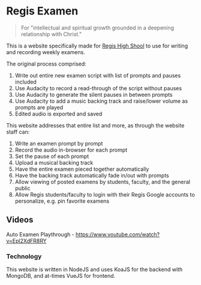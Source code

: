 # Regis Examen

> For "intellectual and spiritual growth grounded in a deepening relationship with Christ."

This is a website specifically made for [Regis High Shool](https://www.regis.org/) to use for writing and recording weekly examens.

The original process comprised:

1.  Write out entire new examen script with list of prompts and pauses included
2.  Use Audacity to record a read-through of the script without pauses
3.  Use Audacity to generate the silent pauses in between prompts
4.  Use Audacity to add a music backing track and raise/lower volume as prompts are played
5.  Edited audio is exported and saved

This website addresses that entire list and more, as through the website staff can:

1.  Write an examen prompt by prompt
2.  Record the audio in-browser for each prompt
3.  Set the pause of each prompt
4.  Upload a musical backing track
5.  Have the entire examen pieced together automatically
6.  Have the backing track automatically fade in/out with prompts
7.  Allow viewing of posted examens by students, faculty, and the general public
8.  Allow Regis students/faculty to login with their Regis Google accounts to personalize, e.g. pin favorite examens

## Videos

Auto Examen Playthrough - https://www.youtube.com/watch?v=Epl2XdFR8RY

### Technology

This website is written in NodeJS and uses KoaJS for the backend with MongoDB, and at-times VueJS for frontend.
